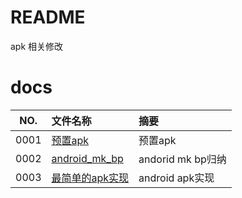 # README

apk 相关修改

# docs

NO.|文件名称|摘要
:--:|:--|:--
0001| [预置apk](apk/0001_preload_apk.md) | 预置apk
0002| [android_mk_bp](apk/0002_android.md) | andorid mk bp归纳
0003| [最简单的apk实现](apk/0003_apk.md) | android apk实现